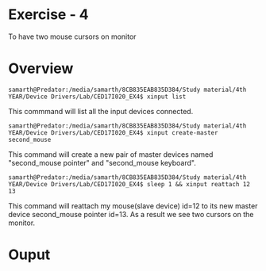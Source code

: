 # Exercise - 4
To have two mouse cursors on monitor
# Overview
```
samarth@Predator:/media/samarth/8CB835EAB835D384/Study material/4th YEAR/Device Drivers/Lab/CED17I020_EX4$ xinput list
```
This commmand will list all the input devices connected.
```
samarth@Predator:/media/samarth/8CB835EAB835D384/Study material/4th YEAR/Device Drivers/Lab/CED17I020_EX4$ xinput create-master second_mouse
```
This command will create a new pair of master devices named "second_mouse pointer" and "second_mouse keyboard".
```
samarth@Predator:/media/samarth/8CB835EAB835D384/Study material/4th YEAR/Device Drivers/Lab/CED17I020_EX4$ sleep 1 && xinput reattach 12 13
```
This command will reattach my mouse(slave device) id=12 to its new master device second_mouse pointer id=13. As a result we see two cursors on the monitor.
# Ouput
